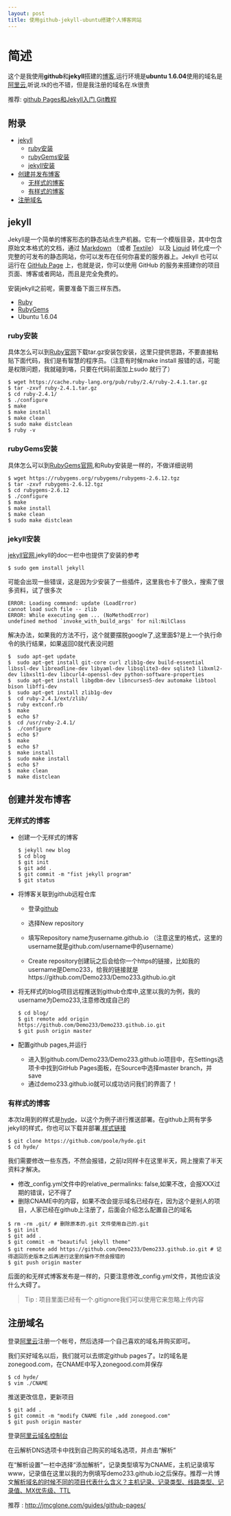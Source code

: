 ```yaml
---
layout: post
title: 使用github-jekyll-ubuntu搭建个人博客网站
---
```


# 简述

这个是我使用**github**和**jekyll**搭建的[博客](http://www.zonegood.com),运行环境是**ubuntu 1.6.04**使用的域名是[阿里云](https://cn.aliyun.com/),听说.tk的也不错，但是我注册的域名在.tk很贵

推荐: [github Pages和Jekyll入门](http://www.ruanyifeng.com/blog/2012/08/blogging_with_jekyll.html),[Git教程](https://www.liaoxuefeng.com/wiki/0013739516305929606dd18361248578c67b8067c8c017b000)

## 附录

- [jekyll](#jekyll)
    - [ruby安装](#ruby安装)
    - [rubyGems安装](#rubyGems安装)
    - [jekyll安装](#jekyll安装)
- [创建并发布博客](#创建并发布博客)
    - [无样式的博客](#无样式的博客)
    - [有样式的博客](#有样式的博客)
- [注册域名](#注册域名)


## jekyll

Jekyll是一个简单的博客形态的静态站点生产机器。它有一个模版目录，其中包含原始文本格式的文档，通过 [Markdown](https://daringfireball.net/projects/markdown/) （或者 [Textile](http://textile.sitemonks.com/)） 以及 [Liquid](http://docs.shopify.com/themes/liquid-basics) 转化成一个完整的可发布的静态网站，你可以发布在任何你喜爱的服务器上。Jekyll 也可以运行在 [GitHub Page](https://pages.github.com/) 上，也就是说，你可以使用 GitHub 的服务来搭建你的项目页面、博客或者网站，而且是完全免费的。

安装jekyll之前呢，需要准备下面三样东西。

* [Ruby](https://www.ruby-lang.org/en/downloads/)
* [RubyGems](https://rubygems.org/pages/download)
* Ubuntu 1.6.04

### ruby安装

具体怎么可以到[Ruby官网](https://www.ruby-lang.org/en/downloads/)下载tar.gz安装包安装，这里只提供思路，不要直接粘贴下面代码，我们是有智慧的程序员。（注意有时候make install 报错的话，可能是权限问题，我就碰到咯，只要在代码前面加上sudo 就行了）

```
$ wget https://cache.ruby-lang.org/pub/ruby/2.4/ruby-2.4.1.tar.gz
$ tar -zxvf ruby-2.4.1.tar.gz
$ cd ruby-2.4.1/
$ ./configure
$ make
$ make install
$ make clean
$ sudo make distclean
$ ruby -v

```


### rubyGems安装

具体怎么可以到[RubyGems官网](https://rubygems.org/pages/download),和Ruby安装是一样的，不做详细说明

```
$ wget https://rubygems.org/rubygems/rubygems-2.6.12.tgz
$ tar -zxvf rubygems-2.6.12.tgz
$ cd rubygems-2.6.12
$ ./configure
$ make
$ make install
$ make clean
$ sudo make distclean
```


### jekyll安装

[jekyll官网](http://jekyll.com.cn/docs/installation/),jekyll的doc一栏中也提供了安装的参考

``` 
$ sudo gem install jekyll

```
可能会出现一些错误，这是因为少安装了一些插件，这里我也卡了很久，搜索了很多资料，试了很多次

```
ERROR: Loading command: update (LoadError)
cannot load such file -- zlib
ERROR: While executing gem ... (NoMethodError)
undefined method `invoke_with_build_args' for nil:NilClass
```

解决办法，如果我的方法不行，这个就要摆脱google了,这里面$?是上一个执行命令的执行结果，如果返回0就代表没问题

```
$  sudo apt-get update
$  sudo apt-get install git-core curl zlib1g-dev build-essential libssl-dev libreadline-dev libyaml-dev libsqlite3-dev sqlite3 libxml2-dev libxslt1-dev libcurl4-openssl-dev python-software-properties
$  sudo apt-get install libgdbm-dev libncurses5-dev automake libtool bison libffi-dev
$  sudo apt-get install zlib1g-dev
$  cd ruby-2.4.1/ext/zlib/
$  ruby extconf.rb 
$  make
$  echo $?
$  cd /usr/ruby-2.4.1/
$  ./configure
$  echo $?
$  make
$  echo $?
$  make install
$  sudo make install
$  echo $?
$  make clean
$  make distclean
```
## 创建并发布博客

### 无样式的博客

* 创建一个无样式的博客
    ```
    $ jekyll new blog
    $ cd blog
    $ git init 
    $ git add .
    $ git commit -m "fist jekyll program"
    $ git status
    ```
* 将博客关联到github远程仓库
    * 登录[github](http://github.com)
    * 选择New repository
    
    * 填写Repository name为username.github.io （注意这里的格式，这里的username就是github.com/username中的username）
    * Create repository创建玩之后会给你一个https的链接，比如我的username是Demo233，给我的链接就是https://github.com/Demo233/Demo233.github.io.git
    
* 将无样式的blog项目远程推送到github仓库中,这里以我的为例，我的username为Demo233,注意修改成自己的

    ```
    $ cd blog/
    $ git remote add origin https://github.com/Demo233/Demo233.github.io.git
    $ git push origin master
    ```

* 配置github pages,并运行
    * 进入到github.com/Demo233/Demo233.github.io项目中，在Settings选项卡中找到GitHub Pages面板，在Source中选择master branch，并save
    * 通过demo233.github.io就可以成功访问我们的界面了！


### 有样式的博客

本次lz用到的样式是[hyde](https://github.com/poole/hyde)，以这个为例子进行推送部署。在github上网有学多jekyll的样式，你也可以下载并部署,[样式链接](https://github.com/jekyll/jekyll/wiki/Themes)

```
$ git clone https://github.com/poole/hyde.git
$ cd hyde/
```

我们需要修改一些东西，不然会报错，之前lz同样卡在这里半天，网上搜索了半天资料才解决。

* 修改_config.yml文件中的relative_permalinks: false,如果不改，会报XXX过期的错误，记不得了
* 删除CNAME中的内容，如果不改会提示域名已经存在，因为这个是别人的项目，人家已经在github上注册了，后面会介绍怎么配置自己的域名

```
$ rm -rm .git/ # 删除原本的.git 文件使用自己的.git
$ git init
$ git add .
$ git commit -m "beautiful jekyll theme"
$ git remote add https://github.com/Demo233/Demo233.github.io.git # 记得退回历史版本之后再进行这里的操作不然会报错的
$ git push origin master
```

后面的和无样式博客发布是一样的，只要注意修改_config.yml文件，其他应该没什么大碍了。

> Tip : 项目里面已经有一个.gitignore我们可以使用它来忽略上传内容


## 注册域名

登录[阿里云](https://www.aliyun.com/)注册一个帐号，然后选择一个自己喜欢的域名并购买即可。

我们买好域名以后，我们就可以去绑定github pages了。lz的域名是zonegood.com，在CNAME中写入zonegood.com并保存

```
$ cd hyde/
$ vim ./CNAME
```

推送更改信息，更新项目

```
$ git add .
$ git commit -m "modify CNAME file ,add zonegood.com"
$ git push origin master
```

登录[阿里云域名控制台](https://home.console.aliyun.com/new#/)

在云解析DNS选项卡中找到自己购买的域名选项，并点击“解析”

在“解析设置”一栏中选择“添加解析”，记录类型填写为CNAME，主机记录填写www，记录值在这里以我的为例填写demo233.github.io之后保存。推荐一片博文[解析域名的时候不同的项目代表什么含义？主机记录、记录类型、线路类型、记录值、MX优先级、TTL](http://blog.csdn.net/pzasdq/article/details/51171424)

推荐 : http://jmcglone.com/guides/github-pages/